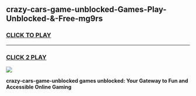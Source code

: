
## crazy-cars-game-unblocked-Games-Play-Unblocked-&-Free-mg9rs
<h3>
<a href="https://premium76.site?title=crazy-cars-game-unblocked&ref=24A">CLICK TO PLAY</a></h3>
<hr>

<h3>
<a href="https://premium76.site?title=crazy-cars-game-unblocked&ref=24A">CLICK 2 PLAY</a>
  
</h3>

<a href="https://premium76.site?title=crazy-cars-game-unblocked&ref=24A"><img src="https://clearcache.store/games.png"></a>


**crazy-cars-game-unblocked games unblocked: Your Gateway to Fun and Accessible Online Gaming**
